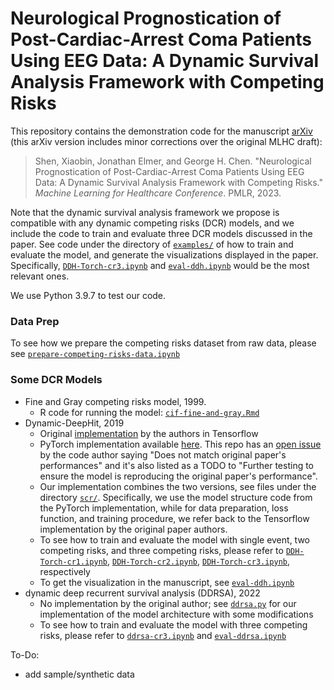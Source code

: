 # Neurological Prognostication of Post-Cardiac-Arrest Coma Patients Using EEG Data: A Dynamic Survival Analysis Framework with Competing Risks

This repository contains the demonstration code for the manuscript [arXiv](https://arxiv.org/abs/2308.11645) (this arXiv version includes minor corrections over the original MLHC draft):

> Shen, Xiaobin, Jonathan Elmer, and George H. Chen. "Neurological Prognostication of Post-Cardiac-Arrest Coma Patients Using EEG Data: A Dynamic Survival Analysis Framework with Competing Risks." *Machine Learning for Healthcare Conference*. PMLR, 2023.

Note that the dynamic survival analysis framework we propose is compatible with any dynamic competing risks (DCR) models, and we include the code to train and evaluate three DCR models discussed in the paper. See code under the directory of [`examples/`](https://github.com/xiaobin-xs/EEG-competing-risks/tree/master/examples) of how to train and evaluate the model, and generate the visualizations displayed in the paper. Specifically, [`DDH-Torch-cr3.ipynb`](https://github.com/xiaobin-xs/EEG-competing-risks/blob/master/examples/DDH-Torch-cr3.ipynb) and  [`eval-ddh.ipynb`](https://github.com/xiaobin-xs/EEG-competing-risks/blob/master/examples/eval-ddh.ipynb) would be the most relevant ones.

We use Python 3.9.7 to test our code.

### Data Prep

To see how we prepare the competing risks dataset from raw data, please see [`prepare-competing-risks-data.ipynb`](data/prepare-competing-risks-data.ipynb)

### Some DCR Models

- Fine and Gray competing risks model, 1999.
  - R code for running the model: [`cif-fine-and-gray.Rmd`](https://github.com/xiaobin-xs/EEG-competing-risks/blob/master/examples/cif-fine-and-gray.Rmd)
- Dynamic-DeepHit, 2019
  - Original [implementation](https://github.com/chl8856/Dynamic-DeepHit) by the authors in Tensorflow
  - PyTorch implementation available [here](https://github.com/Jeanselme/DynamicDeepHit). This repo has an [open issue](https://github.com/Jeanselme/DynamicDeepHit/issues/1) by the code author saying "Does not match original paper's performances" and it's also listed as a TODO to "Further testing to ensure the model is reproducing the original paper's performance".
  - Our implementation combines the two versions, see files under the directory [`scr/`](https://github.com/xiaobin-xs/EEG-competing-risks/tree/master/scr). Specifically, we use the model structure code from the PyTorch implementation, while for data preparation, loss function, and training procedure, we refer back to the Tensorflow implementation by the original paper authors.
  - To see how to train and evaluate the model with single event, two competing risks, and three competing risks, please refer to [`DDH-Torch-cr1.ipynb`](https://github.com/xiaobin-xs/EEG-competing-risks/blob/master/examples/DDH-Torch-cr1.ipynb), [`DDH-Torch-cr2.ipynb`](https://github.com/xiaobin-xs/EEG-competing-risks/blob/master/examples/DDH-Torch-cr2.ipynb), [`DDH-Torch-cr3.ipynb`](https://github.com/xiaobin-xs/EEG-competing-risks/blob/master/examples/DDH-Torch-cr3.ipynb), respectively
  - To get the visualization in the manuscript, see [`eval-ddh.ipynb`](https://github.com/xiaobin-xs/EEG-competing-risks/blob/master/examples/eval-ddh.ipynb)
- dynamic deep recurrent survival analysis (DDRSA), 2022
  - No implementation by the original author; see [`ddrsa.py`](https://github.com/xiaobin-xs/EEG-competing-risks/blob/master/scr/ddrsa.py) for our implementation of the model architecture with some modifications
  - To  see how to train and evaluate the model with three competing risks, please refer to [`ddrsa-cr3.ipynb`](https://github.com/xiaobin-xs/EEG-competing-risks/blob/master/examples/ddrsa-cr3.ipynb) and [`eval-ddrsa.ipynb`](https://github.com/xiaobin-xs/EEG-competing-risks/blob/master/examples/eval-ddrsa.ipynb)


To-Do:

- add sample/synthetic data